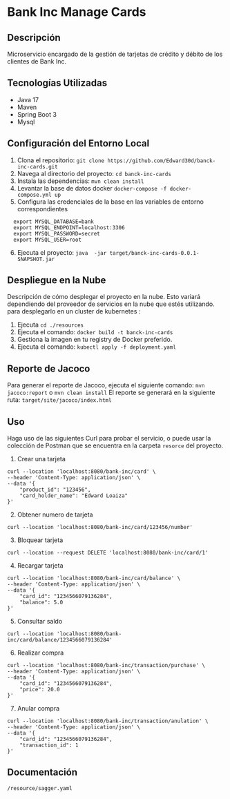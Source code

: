 # Bank Inc Manage Cards

## Descripción

Microservicio encargado de la gestión de tarjetas de crédito y débito de los clientes de Bank Inc.

## Tecnologías Utilizadas

- Java 17
- Maven 
- Spring Boot 3
- Mysql

## Configuración del Entorno Local

1. Clona el repositorio: `git clone https://github.com/Edward30d/banck-inc-cards.git`
2. Navega al directorio del proyecto: `cd banck-inc-cards`
3. Instala las dependencias: `mvn clean install`
4. Levantar la base de datos docker `docker-compose -f docker-compose.yml up`
5. Configura las credenciales de la base en las variables de entorno correspondientes 

```shell
  export MYSQL_DATABASE=bank
  export MYSQL_ENDPOINT=localhost:3306
  export MYSQL_PASSWORD=secret
  export MYSQL_USER=root
```

6. Ejecuta el proyecto: `java  -jar target/banck-inc-cards-0.0.1-SNAPSHOT.jar`



## Despliegue en la Nube

Descripción de cómo desplegar el proyecto en la nube. Esto variará dependiendo del proveedor de servicios en la nube que estés utilizando. para desplegarlo en un cluster de kubernetes :

1. Ejecuta `cd ./resources`
2. Ejecuta el comando: `docker build -t banck-inc-cards`
3. Gestiona la imagen en tu registry de Docker preferido.
4. Ejecuta el comando: `kubectl apply -f deployment.yaml`


## Reporte de Jacoco

Para generar el reporte de Jacoco, ejecuta el siguiente comando: `mvn jacoco:report` o  `mvn clean install`
El reporte se generará en la siguiente ruta: `target/site/jacoco/index.html`

## Uso

Haga uso de las siguientes Curl para probar el servicio, o puede usar la colección de Postman que se encuentra en la carpeta `resorce` del proyecto.

1. Crear una tarjeta
```shell
curl --location 'localhost:8080/bank-inc/card' \
--header 'Content-Type: application/json' \
--data '{
    "product_id": "123456",
    "card_holder_name": "Edward Loaiza"
}'
```

2. Obtener numero de tarjeta
```shell
curl --location 'localhost:8080/bank-inc/card/123456/number'
```

3. Bloquear tarjeta
```shell
curl --location --request DELETE 'localhost:8080/bank-inc/card/1'
```
4. Recargar tarjeta
```shell
curl --location 'localhost:8080/bank-inc/card/balance' \
--header 'Content-Type: application/json' \
--data '{
    "card_id": "1234566079136284",
    "balance": 5.0
}'
```
5. Consultar saldo
```shell
curl --location 'localhost:8080/bank-inc/card/balance/1234566079136284'
```
6. Realizar compra
```shell
curl --location 'localhost:8080/bank-inc/transaction/purchase' \
--header 'Content-Type: application/json' \
--data '{
    "card_id": "1234566079136284",
    "price": 20.0
}'
```
7. Anular compra 
```shell
curl --location 'localhost:8080/bank-inc/transaction/anulation' \
--header 'Content-Type: application/json' \
--data '{
    "card_id": "1234566079136284",
    "transaction_id": 1
}'
```



## Documentación

`/resource/sagger.yaml`

